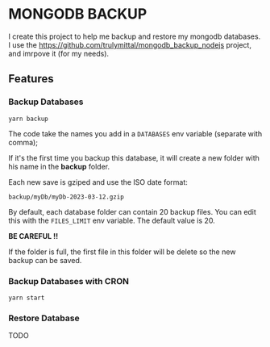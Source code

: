 # MONGODB BACKUP

I create this project to help me backup and restore my mongodb databases.
I use the https://github.com/trulymittal/mongodb_backup_nodejs project, and imrpove it (for my needs).

## Features

### Backup Databases

`yarn backup`

The code take the names you add in a `DATABASES` env variable (separate with comma);

If it's the first time you backup this database, it will create a new folder with his name in the **backup** folder.

Each new save is gziped and use the ISO date format:

`backup/myDb/myDb-2023-03-12.gzip`

By default, each database folder can contain 20 backup files. You can edit this with the `FILES_LIMIT` env variable. The default value is 20.

**BE CAREFUL !!**

If the folder is full, the first file in this folder will be delete so the new backup can be saved.

### Backup Databases with CRON

`yarn start`

### Restore Database

TODO
